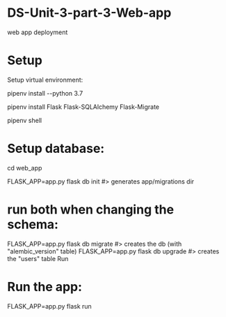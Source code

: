 # DS-Unit-3-part-3-Web-app
web app deployment

# Setup

Setup virtual environment:

pipenv install --python 3.7

pipenv install Flask Flask-SQLAlchemy Flask-Migrate

pipenv shell

# Setup database:

cd web_app

FLASK_APP=app.py flask db init #> generates app/migrations dir

# run both when changing the schema:
FLASK_APP=app.py flask db migrate #> creates the db (with "alembic_version" table)
FLASK_APP=app.py flask db upgrade #> creates the "users" table
Run

# Run the app:

FLASK_APP=app.py flask run